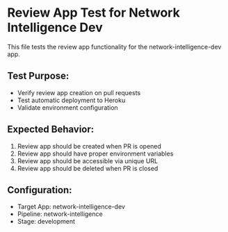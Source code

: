 # Review App Test for Network Intelligence Dev

This file tests the review app functionality for the network-intelligence-dev app.

## Test Purpose:
- Verify review app creation on pull requests
- Test automatic deployment to Heroku
- Validate environment configuration

## Expected Behavior:
1. Review app should be created when PR is opened
2. Review app should have proper environment variables
3. Review app should be accessible via unique URL
4. Review app should be deleted when PR is closed

## Configuration:
- Target App: network-intelligence-dev
- Pipeline: network-intelligence
- Stage: development 